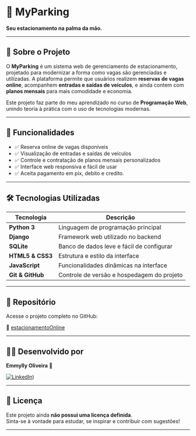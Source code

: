 # 🚗 MyParking

**Seu estacionamento na palma da mão.**

---

## 🧠 Sobre o Projeto

O **MyParking** é um sistema web de gerenciamento de estacionamento, projetado para modernizar a forma como vagas são gerenciadas e utilizadas. A plataforma permite que usuários realizem **reservas de vagas online**, acompanhem **entradas e saídas de veículos**, e ainda contem com **planos mensais** para mais comodidade e economia.

Este projeto faz parte do meu aprendizado no curso de **Programação Web**, unindo teoria à prática com o uso de tecnologias modernas.

---

## 🌟 Funcionalidades

- ✅ Reserva online de vagas disponíveis  
- ✅ Visualização de entradas e saídas de veículos  
- ✅ Controle e contratação de planos mensais personalizados  
- ✅ Interface web responsiva e fácil de usar
- ✅ Aceita pagamento em pix, debito e credito.

---

## 🛠️ Tecnologias Utilizadas

| Tecnologia        | Descrição                                      |
|-------------------|-----------------------------------------------|
| **Python 3**      | Linguagem de programação principal             |
| **Django**        | Framework web utilizado no backend             |
| **SQLite**        | Banco de dados leve e fácil de configurar      |
| **HTML5 & CSS3**  | Estrutura e estilo da interface                |
| **JavaScript**    | Funcionalidades dinâmicas na interface         |
| **Git & GitHub**  | Controle de versão e hospedagem do projeto     |

---

## 📁 Repositório

Acesse o projeto completo no GitHub:

🔗 [estacionamentoOnline](https://github.com/EmmyllyDev/Estacionamento-Online)

---

## 🧑‍💻 Desenvolvido por

**Emmylly Oliveira**  💚

[![LinkedIn](https://img.shields.io/badge/LinkedIn-Perfil-blue)](https://www.linkedin.com/in/emmylly-oliveira-1147a2196/))  

---
## 📄 Licença

Este projeto ainda **não possui uma licença definida**.  
Sinta-se à vontade para estudar, se inspirar e contribuir com sugestões!

---
